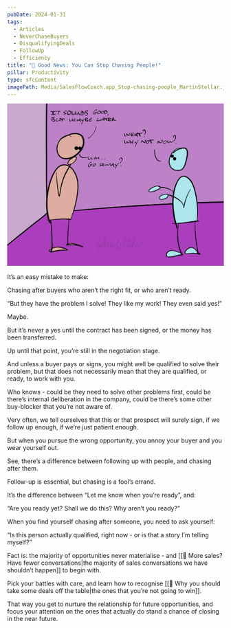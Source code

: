 ```yaml
---
pubDate: 2024-01-31
tags:
  - Articles
  - NeverChaseBuyers
  - DisqualifyingDeals
  - FollowUp
  - Efficiency
title: "📄 Good News: You Can Stop Chasing People!"
pillar: Productivity
type: sfcContent
imagePath: Media/SalesFlowCoach.app_Stop-chasing-people_MartinStellar.jpg
---
```


![](Media/SalesFlowCoach.app_Stop-chasing-people_MartinStellar.jpg)

It’s an easy mistake to make:

Chasing after buyers who aren’t the right fit, or who aren’t ready.

“But they have the problem I solve! They like my work! They even said yes!”

Maybe.

But it’s never a yes until the contract has been signed, or the money has been transferred.

Up until that point, you’re still in the negotiation stage.

And unless a buyer pays or signs, you might well be qualified to solve their problem, but that does not necessarily mean that they are qualified, or ready, to work with you.

Who knows - could be they need to solve other problems first, could be there’s internal deliberation in the company, could be there’s some other buy-blocker that you’re not aware of.

Very often, we tell ourselves that this or that prospect will surely sign, if we follow up enough, if we’re just patient enough.

But when you pursue the wrong opportunity, you annoy your buyer and you wear yourself out.

See, there’s a difference between following up with people, and chasing after them.

Follow-up is essential, but chasing is a fool’s errand.

It’s the difference between “Let me know when you’re ready”, and:

“Are you ready yet? Shall we do this? Why aren’t you ready?”

When you find yourself chasing after someone, you need to ask yourself:

“Is this person actually qualified, right now - or is that a story I’m telling myself?”

Fact is: the majority of opportunities never materialise - and [[📄 More sales? Have fewer conversations|the majority of sales conversations we have shouldn’t happen]] to begin with.

Pick your battles with care, and learn how to recognise [[📄 Why you should take some deals off the table|the ones that you’re not going to win]].

That way you get to nurture the relationship for future opportunities, and focus your attention on the ones that actually do stand a chance of closing in the near future.
